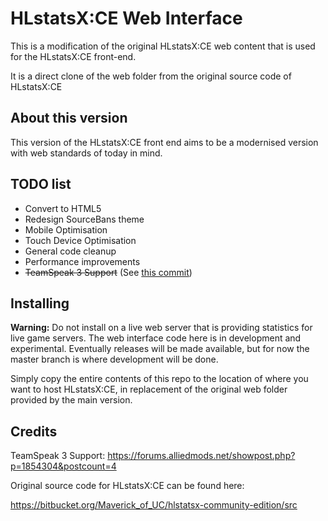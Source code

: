 HLstatsX:CE Web Interface
=========================

This is a modification of the original HLstatsX:CE web content that is used for the HLstatsX:CE front-end.

It is a direct clone of the web folder from the original source code of HLstatsX:CE

## About this version

This version of the HLstatsX:CE front end aims to be a modernised version with web standards of today in mind.

## TODO list

* Convert to HTML5
* Redesign SourceBans theme
* Mobile Optimisation
* Touch Device Optimisation
* General code cleanup
* Performance improvements
* ~~TeamSpeak 3 Support~~ (See [this commit](https://github.com/jamesmacwhite/hlstatsx-web/commit/e2901145195622c2264f9f83c2498708b25e99bb))

## Installing

**Warning:** Do not install on a live web server that is providing statistics for live game servers. The web interface code here is in development and experimental. Eventually releases will be made available, but for now the master branch is where development will be done.

Simply copy the entire contents of this repo to the location of where you want to host HLstatsX:CE, in replacement of the original web folder provided by the main version.

## Credits

TeamSpeak 3 Support: https://forums.alliedmods.net/showpost.php?p=1854304&postcount=4

Original source code for HLstatsX:CE can be found here:

https://bitbucket.org/Maverick_of_UC/hlstatsx-community-edition/src
